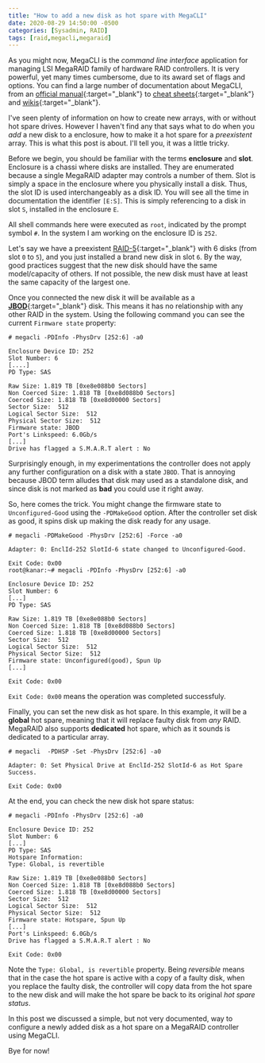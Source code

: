 ```yaml
---
title: "How to add a new disk as hot spare with MegaCLI"
date: 2020-08-29 14:50:00 -0500
categories: [Sysadmin, RAID]
tags: [raid,megacli,megaraid]
---
```


As you might now, MegaCLI is the _command line interface_ application for
managing LSI MegaRAID family of hardware RAID controllers. It is very powerful,
yet many times cumbersome, due to its award set of flags and options.
You can find a large number of documentation about MegaCLI, from an 
[official manual](https://www.supermicro.com/manuals/other/MegaRAID_SAS_Software_Rev_I_UG.pdf){:target="_blank"} to
[cheat sheets](http://erikimh.com/megacli-cheatsheet/){:target="_blank"} and
[wikis](https://wikitech.wikimedia.org/wiki/MegaCli){:target="_blank"}.

I've seen plenty of information on how to create new arrays, with or without
hot spare drives. However I haven't find any that says what to do when you _add_ a
new disk to a enclosure, how to make it a hot spare for a _preexistent_
array. This is what this post is about. I'll tell you, it was a little tricky.

Before we begin, you should be familiar with the terms **enclosure** and
**slot**. Enclosure is a chassi where disks are installed. They are enumerated
because a single MegaRAID adapter may controls a number of them. Slot is simply a
space in the enclosure where you physically install a disk. Thus, the slot ID is
used interchangeably as a disk ID. You will see all the time in documentation
the identifier `[E:S]`. This is simply referencing to a disk in slot `S`, installed
in the enclosure `E`. 

All shell commands here were executed as `root`, indicated by the prompt symbol
`#`. In the system I am working on the enclosure ID is `252`.

Let's           say           we          have           a           preexistent
 [RAID-5](https://en.wikipedia.org/wiki/Standard_RAID_levels#RAID_5){:target="_blank"}
 with 6 disks (from slot `0` to `5`), and you just installed a brand new disk in
 slot `6`.  By the way, good  practices suggest that  the new disk should have the same
 model/capacity of  others. If not possible, the  new disk must  have at
 least the same capacity of the largest one.

Once   you   connected   the   new   disk    it   will   be   available   as   a
[**JBOD**](https://en.wikipedia.org/wiki/Non-RAID_drive_architectures#JBOD){:target="_blank"}
disk. This  means it  has no  relationship with  any other  RAID in  the system.
Using the following command you can see the current `Firmware state` property:
 
```
# megacli -PDInfo -PhysDrv [252:6] -a0
                                     
Enclosure Device ID: 252
Slot Number: 6
[....]
PD Type: SAS

Raw Size: 1.819 TB [0xe8e088b0 Sectors]
Non Coerced Size: 1.818 TB [0xe8d088b0 Sectors]
Coerced Size: 1.818 TB [0xe8d00000 Sectors]
Sector Size:  512
Logical Sector Size:  512
Physical Sector Size:  512
Firmware state: JBOD
Port's Linkspeed: 6.0Gb/s 
[...]
Drive has flagged a S.M.A.R.T alert : No
```

Surprisingly enough, in my experimentations the controller does not apply any
further configuration on a disk with a state `JBOD`. That is annoying
because JBOD term alludes that disk may used as a standalone disk, and since disk
is not marked as **bad** you could use it right away.

So,  here comes  the trick.  You  might change the  firmware state  to
`Unconfigured-Good` using the `-PDMakeGood` option. After the controller set
disk as good, it spins disk up making the disk ready for any usage.

```
# megacli -PDMakeGood -PhysDrv [252:6] -Force -a0
                                     
Adapter: 0: EnclId-252 SlotId-6 state changed to Unconfigured-Good.

Exit Code: 0x00
root@kanar:~# megacli -PDInfo -PhysDrv [252:6] -a0
                                     
Enclosure Device ID: 252
Slot Number: 6
[...]
PD Type: SAS

Raw Size: 1.819 TB [0xe8e088b0 Sectors]
Non Coerced Size: 1.818 TB [0xe8d088b0 Sectors]
Coerced Size: 1.818 TB [0xe8d00000 Sectors]
Sector Size:  512
Logical Sector Size:  512
Physical Sector Size:  512
Firmware state: Unconfigured(good), Spun Up
[...]

Exit Code: 0x00
```

`Exit Code: 0x00` means the operation was completed successfuly.

Finally, you can set the new disk as hot spare. In this example, it will be a
**global** hot spare, meaning that it will replace faulty disk from _any_
RAID. MegaRAID also supports **dedicated** hot spare, which as it sounds is
dedicated to a particular array.

```
# megacli  -PDHSP -Set -PhysDrv [252:6] -a0
                                     
Adapter: 0: Set Physical Drive at EnclId-252 SlotId-6 as Hot Spare Success.

Exit Code: 0x00
```

At the end, you can check the new disk hot spare status:

```
# megacli -PDInfo -PhysDrv [252:6] -a0
                                     
Enclosure Device ID: 252
Slot Number: 6
[...]
PD Type: SAS
Hotspare Information: 
Type: Global, is revertible

Raw Size: 1.819 TB [0xe8e088b0 Sectors]
Non Coerced Size: 1.818 TB [0xe8d088b0 Sectors]
Coerced Size: 1.818 TB [0xe8d00000 Sectors]
Sector Size:  512
Logical Sector Size:  512
Physical Sector Size:  512
Firmware state: Hotspare, Spun Up
[...]
Port's Linkspeed: 6.0Gb/s 
Drive has flagged a S.M.A.R.T alert : No

Exit Code: 0x00
```

Note the `Type: Global, is revertible` property. Being _reversible_ means that
in the case the hot spare is active with a copy of a faulty disk, when you
replace the faulty disk, the controller will copy data from the hot spare to the
new disk and will make the hot spare be back to its original _hot spare
status_.

In this post we discussed a simple, but not very documented, way to configure a
newly added disk as a hot spare on a MegaRAID controller using MegaCLI.

Bye for now!


